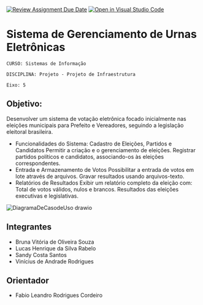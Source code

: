 [![Review Assignment Due Date](https://classroom.github.com/assets/deadline-readme-button-24ddc0f5d75046c5622901739e7c5dd533143b0c8e959d652212380cedb1ea36.svg)](https://classroom.github.com/a/U2JBmGZJ)
[![Open in Visual Studio Code](https://classroom.github.com/assets/open-in-vscode-718a45dd9cf7e7f842a935f5ebbe5719a5e09af4491e668f4dbf3b35d5cca122.svg)](https://classroom.github.com/online_ide?assignment_repo_id=15192511&assignment_repo_type=AssignmentRepo)
# Sistema de Gerenciamento de Urnas Eletrônicas

`CURSO: Sistemas de Informação`

`DISCIPLINA: Projeto - Projeto de Infraestrutura`

`Eixo: 5`

## Objetivo:
Desenvolver um sistema de votação eletrônica focado inicialmente nas eleições municipais para Prefeito e Vereadores, seguindo a legislação eleitoral brasileira.

* Funcionalidades do Sistema: 
Cadastro de Eleições, Partidos e Candidatos
Permitir a criação e o gerenciamento de eleições.
Registrar partidos políticos e candidatos, associando-os às eleições correspondentes.
* Entrada e Armazenamento de Votos
Possibilitar a entrada de votos em lote através de arquivos.
Gravar resultados usando arquivos-texto.
* Relatórios de Resultados
Exibir um relatório completo da eleição com:
Total de votos válidos, nulos e brancos.
Resultados das eleições executivas e legislativas.

![DiagramaDeCasodeUso drawio](https://github.com/ICEI-PUC-Minas-PCO-SI/pco-si-2024-1-p3-poo-tpfinal-grupo10/assets/64965197/a2d93c1f-bffd-454e-b43d-3a3f27c38014)


## Integrantes

* Bruna Vitória de Oliveira Souza
* Lucas Henrique da Silva Rabelo
* Sandy Costa Santos
* Vinícius de Andrade Rodrigues

## Orientador

* Fabio Leandro Rodrigues Cordeiro



